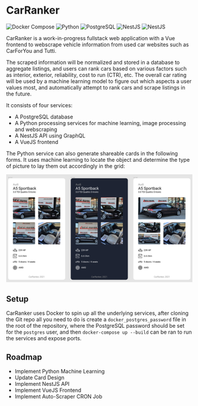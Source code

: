 # CarRanker

![Docker Compose](https://img.shields.io/badge/Docker%20Compose-v3-informational?style=flat&logo=docker)
![Python](https://img.shields.io/badge/Python-3.9-blue?style=flat&logo=python)
![PostgreSQL](https://img.shields.io/badge/DB-PostgreSQL-green?style=flat&logo=postgresql)
![NestJS](https://img.shields.io/badge/Vue-2.6-brightgreen?style=flat&logo=vue.js)
![NestJS](https://img.shields.io/badge/NestJS-7.5-E0234E?style=flat&logo=nestjs)

CarRanker is a work-in-progress fullstack web application with a Vue frontend to webscrape vehicle information from used car websites such as CarForYou and Tutti.

The scraped information will be normalized and stored in a database to aggregate listings, and users can rank cars based on various factors such as interior, exterior, reliability, cost to run (CTR), etc. The overall car rating will be used by a machine learning model to figure out which aspects a user values most, and automatically attempt to rank cars and scrape listings in the future.

It consists of four services:
 - A PostgreSQL database
 - A Python processing services for machine learning, image processing and webscraping
 - A NestJS API using GraphQL
 - A VueJS frontend

The Python service can also generate shareable cards in the following forms. It uses machine learning to locate the object and determine the type of picture to lay them out accordingly in the grid:

![CarRanker Card](./docs/images/Screenshot%202021-03-02%20113143.png)

## Setup

CarRanker uses Docker to spin up all the underlying services, after cloning the Git repo all you need to do is create a `docker_postgres_password` file in the root of the repository, where the PostgreSQL password should be set for the `postgres` user, and then `docker-compose up --build` can be ran to run the services and expose ports.

## Roadmap

 - Implement Python Machine Learning
 - Update Card Design
 - Implement NestJS API
 - Implement VueJS Frontend
 - Implement Auto-Scraper CRON Job
